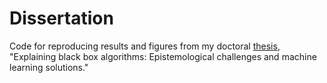 # Dissertation
Code for reproducing results and figures from my doctoral [thesis](https://ora.ox.ac.uk/objects/uuid:ba743054-3eaf-41fc-98e8-841255ee24ad), "Explaining black box algorithms: Epistemological challenges and machine learning solutions." 
